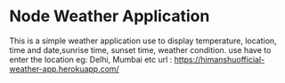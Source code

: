 # Node Weather Application
This is a simple weather application use to display temperature, location, time and date,sunrise time, sunset time, weather condition.
use have to enter the location eg: Delhi, Mumbai etc
url : https://himanshuofficial-weather-app.herokuapp.com/
